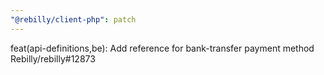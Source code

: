 ```yaml
---
"@rebilly/client-php": patch
---
```


feat(api-definitions,be): Add reference for bank-transfer payment method Rebilly/rebilly#12873
